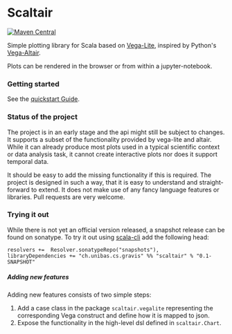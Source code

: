 # Scaltair

[![Maven Central](https://maven-badges.herokuapp.com/maven-central/ch.unibas.cs.gravis/scaltair_3/badge.svg)](https://maven-badges.herokuapp.com/maven-central/ch.unibas.cs.gravis/scaltair_3) 

Simple plotting library for Scala based on [Vega-Lite](https://vega.github.io/vega-lite/), inspired by Python's [Vega-Altair](https://altair-viz.github.io/gallery/index.html).

Plots can be rendered in the browser or from within a jupyter-notebook. 

### Getting started

See the [quickstart Guide](docs/quickstart.md). 


### Status of the project

The project is in an early stage and the api might still be subject to changes. 
It supports a subset of the functionality provided by 
vega-lite and altair. While it can already produce most plots used in a typical scientific context or 
data analysis task, it cannot create interactive plots nor does it support temporal data. 

It should be easy to add the missing functionality if this is required. The project is designed in such a way, that it is easy to understand and straight-forward to extend. It does not make use of any fancy language features or libraries. Pull requests are very welcome.



### Trying it out

While there is not yet an official version released, a snapshot release can be found 
on sonatype. To try it out using [scala-cli](https://scala-cli.virtuslab.org/) add the 
following head:

```
resolvers +=  Resolver.sonatypeRepo("snapshots"), 
libraryDependencies += "ch.unibas.cs.gravis" %% "scaltair" % "0.1-SNAPSHOT"
```

##### Adding new features
Adding new features consists of two simple steps:

1. Add a case class in the package `scaltair.vegalite` representing the corresponding Vega construct and define how it is mapped to json. 
2. Expose the functionality in the high-level dsl defined in `scaltair.Chart`. 

